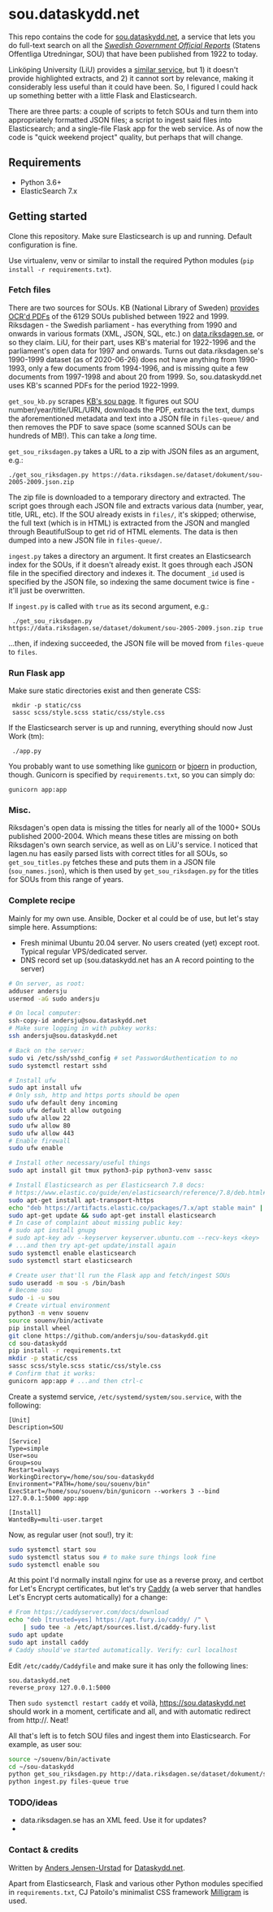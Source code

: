 # sou.dataskydd.net

This repo contains the code for [sou.dataskydd.net](https://sou.dataskydd.net), a service that lets you do
full-text search on all the [_Swedish Government Official Reports_](https://en.wikipedia.org/wiki/Statens_offentliga_utredningar)
(Statens Offentliga Utredningar, SOU) that have been published from 1922 to
today.

Linköping University (LiU) provides a [similar service](https://ep.liu.se/databases/sou/default.aspx),
but 1) it doesn't provide highlighted extracts, and 2) it cannot sort by relevance, making it
considerably less useful than it could have been. So, I figured I could hack up something better with a little
Flask and Elasticsearch.

There are three parts: a couple of scripts to fetch SOUs and turn them into appropriately formatted JSON
files; a script to ingest said files into Elasticsearch; and a single-file Flask app for the web service.
As of now the code is "quick weekend project" quality, but perhaps that will change.

## Requirements

* Python 3.6+
* ElasticSearch 7.x

## Getting started

Clone this repository. Make sure Elasticsearch is up and running. Default configuration is fine.

Use virtualenv, venv or similar to install the required Python modules (`pip install -r requirements.txt`).

### Fetch files

There are two sources for SOUs. KB (National Library of Sweden) [provides OCR'd PDFs](https://regina.kb.se/sou/)
of the 6129 SOUs published between 1922 and 1999. Riksdagen - the Swedish parliament - has everything from 1990
and onwards in various formats (XML, JSON, SQL, etc.) on [data.riksdagen.se](https://data.riksdagen.se/data/dokument/),
or so they claim. LiU, for their part, uses KB's material for 1922-1996 and the parliament's open data for 1997 and onwards.
Turns out data.riksdagen.se's 1990-1999 dataset (as of 2020-06-26) does not have anything from 1990-1993, only a few
documents from 1994-1996, and is missing quite a few documents from 1997-1998 and about 20 from 1999. So, sou.dataskydd.net
uses KB's scanned PDFs for the period 1922-1999.

`get_sou_kb.py` scrapes [KB's sou page](https://regina.kb.se/sou/). It figures out SOU number/year/title/URL/URN,
downloads the PDF, extracts the text, dumps the aforementioned metadata and text into a JSON file in `files-queue/`
and then removes the PDF to save space (some scanned SOUs can be hundreds of MB!). This can take a *long* time.

`get_sou_riksdagen.py` takes a URL to a zip with JSON files as an argument, e.g.:

    ./get_sou_riksdagen.py https://data.riksdagen.se/dataset/dokument/sou-2005-2009.json.zip

The zip file is downloaded to a temporary directory and extracted. The script goes through each JSON file and
extracts various data (number, year, title, URL, etc). If the SOU already exists in `files/`, it's skipped;
otherwise, the full text (which is in HTML) is extracted from the JSON and mangled through BeautifulSoup to get
rid of HTML elements. The data is then dumped into a new JSON file in `files-queue/`.

`ingest.py` takes a directory an argument. It first creates an Elasticsearch index for the SOUs, if it
doesn't already exist. It goes through each JSON file in the specified directory and indexes it. The document
 `_id` used is specified by the JSON file, so indexing the same document twice is fine - it'll just be overwritten.

 If `ingest.py` is called with `true` as its second argument, e.g.:

     ./get_sou_riksdagen.py https://data.riksdagen.se/dataset/dokument/sou-2005-2009.json.zip true

 ...then, if indexing succeeded, the JSON file will be moved from `files-queue` to `files`.

 ### Run Flask app

Make sure static directories exist and then generate CSS:

     mkdir -p static/css
     sassc scss/style.scss static/css/style.css

 If the Elasticsearch server is up and running, everything should now Just Work (tm):

     ./app.py

You probably want to use something like [gunicorn](https://gunicorn.org/) or [bjoern](https://github.com/jonashaag/bjoern)
in production, though. Gunicorn is specified by `requirements.txt`, so you can simply do:

    gunicorn app:app

### Misc.

Riksdagen's open data is missing the titles for nearly all of the 1000+ SOUs published 2000-2004. Which means
these titles are missing on both Riksdagen's own search service, as well as on LiU's service. I noticed that
lagen.nu has easily parsed lists with correct titles for all SOUs, so `get_sou_titles.py` fetches these and
puts them in a JSON file (`sou_names.json`), which is then used by `get_sou_riksdagen.py` for the titles for
SOUs from this range of years.

### Complete recipe

Mainly for my own use. Ansible, Docker et al could be of use, but let's stay simple here. Assumptions:

* Fresh minimal Ubuntu 20.04 server. No users created (yet) except root. Typical regular VPS/dedicated server.
* DNS record set up (sou.dataskydd.net has an A record pointing to the server)

```sh
# On server, as root:
adduser andersju
usermod -aG sudo andersju

# On local computer:
ssh-copy-id andersju@sou.dataskydd.net
# Make sure logging in with pubkey works:
ssh andersju@sou.dataskydd.net

# Back on the server:
sudo vi /etc/ssh/sshd_config # set PasswordAuthentication to no
sudo systemctl restart sshd

# Install ufw
sudo apt install ufw
# Only ssh, http and https ports should be open
sudo ufw default deny incoming
sudo ufw default allow outgoing
sudo ufw allow 22
sudo ufw allow 80
sudo ufw allow 443
# Enable firewall
sudo ufw enable

# Install other necessary/useful things
sudo apt install git tmux python3-pip python3-venv sassc

# Install Elasticsearch as per Elasticsearch 7.8 docs:
# https://www.elastic.co/guide/en/elasticsearch/reference/7.8/deb.html#deb-repo
sudo apt-get install apt-transport-https
echo "deb https://artifacts.elastic.co/packages/7.x/apt stable main" | sudo tee -a /etc/apt/sources.list.d/elastic-7.x.list
sudo apt-get update && sudo apt-get install elasticsearch
# In case of complaint about missing public key:
# sudo apt install gnupg
# sudo apt-key adv --keyserver keyserver.ubuntu.com --recv-keys <key>
# ...and then try apt-get update/install again
sudo systemctl enable elasticsearch
sudo systemctl start elasticsearch

# Create user that'll run the Flask app and fetch/ingest SOUs
sudo useradd -m sou -s /bin/bash
# Become sou
sudo -i -u sou
# Create virtual environment
python3 -m venv souenv
source souenv/bin/activate
pip install wheel
git clone https://github.com/andersju/sou-dataskydd.git
cd sou-dataskydd
pip install -r requirements.txt
mkdir -p static/css
sassc scss/style.scss static/css/style.css
# Confirm that it works:
gunicorn app:app # ...and then ctrl-c
```

Create a systemd service, `/etc/systemd/system/sou.service`, with the following:
```
[Unit]
Description=SOU

[Service]
Type=simple
User=sou
Group=sou
Restart=always
WorkingDirectory=/home/sou/sou-dataskydd
Environment="PATH=/home/sou/souenv/bin"
ExecStart=/home/sou/souenv/bin/gunicorn --workers 3 --bind 127.0.0.1:5000 app:app

[Install]
WantedBy=multi-user.target
```

Now, as regular user (not sou!), try it:
```sh
sudo systemctl start sou
sudo systemctl status sou # to make sure things look fine
sudo systemctl enable sou
```

At this point I'd normally install nginx for use as a reverse proxy, and certbot for Let's Encrypt certificates,
but let's try [Caddy](https://caddyserver.com/) (a web server that handles Let's Encrypt certs automatically)
for a change:

```sh
# From https://caddyserver.com/docs/download
echo "deb [trusted=yes] https://apt.fury.io/caddy/ /" \
    | sudo tee -a /etc/apt/sources.list.d/caddy-fury.list
sudo apt update
sudo apt install caddy
# Caddy should've started automatically. Verify: curl localhost
```

Edit `/etc/caddy/Caddyfile` and make sure it has only the following lines:
```
sou.dataskydd.net
reverse_proxy 127.0.0.1:5000
```

Then `sudo systemctl restart caddy` et voilà, https://sou.dataskydd.net should work in a moment, certificate
and all, and with automatic redirect from http://. Neat!

All that's left is to fetch SOU files and ingest them into Elasticsearch. For example, as user sou:

```sh
source ~/souenv/bin/activate
cd ~/sou-dataskydd
python get_sou_riksdagen.py http://data.riksdagen.se/dataset/dokument/sou-2015-.json.zip
python ingest.py files-queue true
```

### TODO/ideas

* data.riksdagen.se has an XML feed. Use it for updates?
*

### Contact & credits

Written by [Anders Jensen-Urstad](https://anders.unix.se) for [Dataskydd.net](https://dataskydd.net).

Apart from Elasticsearch, Flask and various other Python modules specified in `requirements.txt`, CJ Patoilo's
minimalist CSS framework [Milligram](https://milligram.io/) is used.